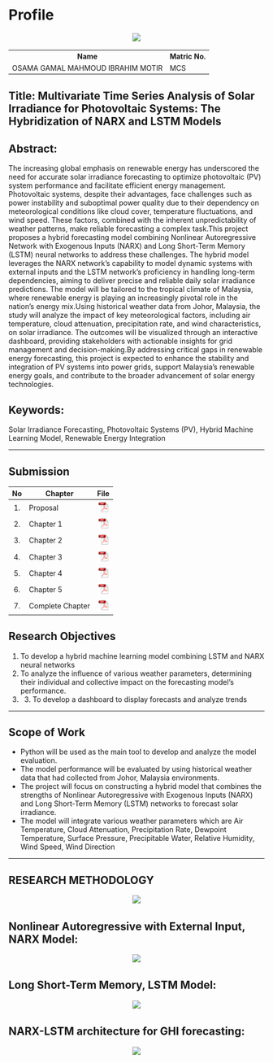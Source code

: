 # Profile

<p align="center"><img height="300px" src="https://github.com/drshahizan/research-design/blob/main/proposal/proposal24251/OsamaGamal01/images/osama.jpg"></p>

<table align="center">
  <tr>
    <th>Name</th>
    <th>Matric No.</th>
  </tr>
  <tr>
    <td>OSAMA GAMAL MAHMOUD IBRAHIM MOTIR</td>
    <td>MCS</td>
  </tr>
</table>


## Title: Multivariate Time Series Analysis of Solar Irradiance for Photovoltaic Systems: The Hybridization of NARX and LSTM Models

## Abstract:
The increasing global emphasis on renewable energy has underscored the need for accurate solar irradiance forecasting to optimize photovoltaic (PV) system performance and facilitate efficient energy management. Photovoltaic systems, despite their advantages, face challenges such as power instability and suboptimal power quality due to their dependency on meteorological conditions like cloud cover, temperature fluctuations, and wind speed. These factors, combined with the inherent unpredictability of weather patterns, make reliable forecasting a complex task.This project proposes a hybrid forecasting model combining Nonlinear Autoregressive Network with Exogenous Inputs (NARX) and Long Short-Term Memory (LSTM) neural networks to address these challenges. The hybrid model leverages the NARX network’s capability to model dynamic systems with external inputs and the LSTM network’s proficiency in handling long-term dependencies, aiming to deliver precise and reliable daily solar irradiance predictions. The model will be tailored to the tropical climate of Malaysia, where renewable energy is playing an increasingly pivotal role in the nation’s energy mix.Using historical weather data from Johor, Malaysia, the study will analyze the impact of key meteorological factors, including air temperature, cloud attenuation, precipitation rate, and wind characteristics, on solar irradiance. The outcomes will be visualized through an interactive dashboard, providing stakeholders with actionable insights for grid management and decision-making.By addressing critical gaps in renewable energy forecasting, this project is expected to enhance the stability and integration of PV systems into power grids, support Malaysia’s renewable energy goals, and contribute to the broader advancement of solar energy technologies.
## Keywords: 
Solar Irradiance Forecasting, Photovoltaic Systems (PV), Hybrid Machine Learning Model, Renewable Energy Integration


---
## Submission

| No  | Chapter     |                                                 File |
| :-: | ---------- | :---------------------------------------------------------------------------------------------------: |
|  1.  | Proposal | <a href="Osama Gamal Project Proposal .pdf"><img src="../../../images/pdf.svg" width="24px" height="24px"></a> |
|  2.  | Chapter 1 | <a href="Chapter 1/"><img src="../../../images/pdf.svg" width="24px" height="24px"></a> |
|  3.  | Chapter 2 | <a href="Chapter 2/"><img src="../../../images/pdf.svg" width="24px" height="24px"></a> |
|  4.  | Chapter 3 | <a href="Chapter 3/"><img src="../../../images/pdf.svg" width="24px" height="24px"></a> |
|  5.  | Chapter 4 | <a href="Chapter 4/"><img src="../../../images/pdf.svg" width="24px" height="24px"></a> |
|  6.  | Chapter 5 | <a href="Chapter 5/"><img src="../../../images/pdf.svg" width="24px" height="24px"></a> |
|  7.  | Complete Chapter | <a href="Full Chapters/"><img src="../../../images/pdf.svg" width="24px" height="24px"></a> |



## Research Objectives

1. To develop a hybrid machine learning model combining LSTM and NARX neural networks
2. To analyze the influence of various weather parameters, determining their individual and collective impact on the forecasting model’s performance.
3. 3.	To develop a dashboard to display forecasts and analyze trends

---

## Scope of Work

- Python will be used as the main tool to develop and analyze the model evaluation.
- The model performance will be evaluated by using historical weather data that had collected from Johor, Malaysia environments.
- The project will focus on constructing a hybrid model that combines the strengths of Nonlinear Autoregressive with Exogenous Inputs (NARX) and Long Short-Term Memory (LSTM) networks to forecast solar irradiance.
- The model will integrate various weather parameters which are Air Temperature, Cloud Attenuation, Precipitation Rate, Dewpoint Temperature, Surface Pressure, Precipitable Water, Relative Humidity, Wind Speed, Wind Direction

---

## RESEARCH METHODOLOGY 

<div align="center"><img src="https://github.com/drshahizan/research-design/blob/main/proposal/proposal24251/OsamaGamal01/images/RESEARCH METHODOLOGY.png"></div>


## Nonlinear Autoregressive with External Input, NARX Model:
<div align="center"><img height="200px" src="https://github.com/drshahizan/research-design/blob/main/proposal/proposal24251/OsamaGamal01/images/NARX.png"></div>


## Long Short-Term Memory, LSTM Model:
<div align="center"><img height="200px" src="https://github.com/drshahizan/research-design/blob/main/proposal/proposal24251/OsamaGamal01/images/LSTM.png"></div>

## NARX-LSTM architecture for GHI forecasting:

<div align="center"><img height="200px" src="https://github.com/drshahizan/research-design/blob/main/proposal/proposal24251/OsamaGamal01/images/HYBRID.png"></div>



